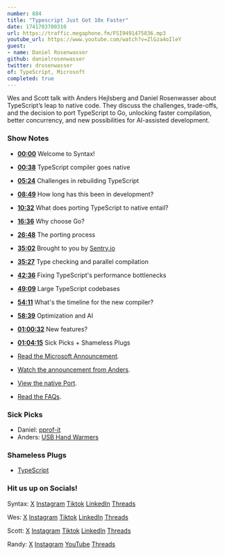 ```yaml
---
number: 884
title: "Typescript Just Got 10x Faster"
date: 1741703700310
url: https://traffic.megaphone.fm/FSI9491475836.mp3
youtube_url: https://www.youtube.com/watch?v=ZlGza4oIleY
guest: 
- name: Daniel Rosenwasser
github: danielrosenwasser
twitter: drosenwasser
of: TypeScript, Microsoft
completed: true
---
```


Wes and Scott talk with Anders Hejlsberg and Daniel Rosenwasser about TypeScript’s leap to native code. They discuss the challenges, trade-offs, and the decision to port TypeScript to Go, unlocking faster compilation, better concurrency, and new possibilities for AI-assisted development.

### Show Notes

* **[00:00](#t=00:00)** Welcome to Syntax!  
* **[00:38](#t=00:38)** TypeScript compiler goes native  
* **[05:24](#t=05:24)** Challenges in rebuilding TypeScript  
* **[08:49](#t=08:49)** How long has this been in development?  
* **[10:32](#t=10:32)** What does porting TypeScript to native entail?  
* **[16:36](#t=16:36)** Why choose Go?  
* **[26:48](#t=26:48)** The porting process  
* **[35:02](#t=35:02)** Brought to you by [Sentry.io](https://sentry.io)  
* **[35:27](#t=35:27)** Type checking and parallel compilation  
* **[42:36](#t=42:36)** Fixing TypeScript's performance bottlenecks  
* **[49:09](#t=49:09)** Large TypeScript codebases  
* **[54:11](#t=54:11)** What's the timeline for the new compiler?  
* **[58:39](#t=58:39)** Optimization and AI  
* **[01:00:32](#t=01:00:32)** New features?  
* **[01:04:15](#t=01:04:15)** Sick Picks + Shameless Plugs

* [Read the Microsoft Announcement](https://devblogs.microsoft.com/typescript/typescript-native-port/).
* [Watch the announcement from Anders](https://www.youtube.com/watch?v=pNlq-EVld70).
* [View the native Port](https://github.com/microsoft/typescript-go).
* [Read the FAQs](https://github.com/microsoft/typescript-go/discussions/categories/faqs).

### Sick Picks

- Daniel: [pprof-it](https://github.com/jakebailey/pprof-it)
- Anders: [USB Hand Warmers](https://www.amazon.com/usb-hand-warmers/s?k=usb+hand+warmers)

### Shameless Plugs

- [TypeScript](https://www.typescriptlang.org/)

### Hit us up on Socials!

Syntax: [X](https://twitter.com/syntaxfm) [Instagram](https://www.instagram.com/syntax_fm/) [Tiktok](https://www.tiktok.com/@syntaxfm) [LinkedIn](https://www.linkedin.com/company/96077407/admin/feed/posts/) [Threads](https://www.threads.net/@syntax_fm)

Wes: [X](https://twitter.com/wesbos) [Instagram](https://www.instagram.com/wesbos/) [Tiktok](https://www.tiktok.com/@wesbos) [LinkedIn](https://www.linkedin.com/in/wesbos/) [Threads](https://www.threads.net/@wesbos)

Scott: [X](https://twitter.com/stolinski) [Instagram](https://www.instagram.com/stolinski/) [Tiktok](https://www.tiktok.com/@stolinski) [LinkedIn](https://www.linkedin.com/in/stolinski/) [Threads](https://www.threads.net/@stolinski)

Randy: [X](https://twitter.com/randyrektor) [Instagram](https://www.instagram.com/randyrektor/) [YouTube](https://www.youtube.com/@randyrektor) [Threads](https://www.threads.net/@randyrektor)
